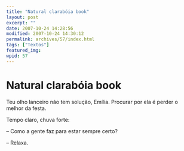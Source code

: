 ```yaml
---
title: "Natural clarabóia book"
layout: post
excerpt: ""
date: 2007-10-24 14:28:56
modified: 2007-10-24 14:30:12
permalink: archives/57/index.html
tags: ["Textos"]
featured_img: 
wpid: 57
---
```


# Natural clarabóia book

Teu olho lanceiro não tem solução, Emília. Procurar por ela é perder o melhor da festa.

Tempo claro, chuva forte:

– Como a gente faz para estar sempre certo?

– Relaxa.